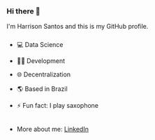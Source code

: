 ### Hi there 👋
I'm Harrison Santos and this is my GitHub profile.

#####
- :computer: Data Science   
- :man_technologist: Development   
-  :globe_with_meridians: Decentralization   
- :earth_americas: Based in Brazil     

- ⚡ Fun fact: I play saxophone  <br><br>

- More about me: [LinkedIn](https://www.linkedin.com/in/harrison-santos-664a634a/)

<!--
**harrisonst/harrisonst** is a ✨ _special_ ✨ repository because its `README.md` (this file) appears on your GitHub profile.

Here are some ideas to get you started:

- 🔭 I’m currently working on ...
- 🌱 I’m currently learning ...
- 👯 I’m looking to collaborate on ...
- 🤔 I’m looking for help with ...
- 💬 Ask me about ...
- 📫 How to reach me: ...
- 😄 Pronouns: ...
- ⚡ Fun fact: ...
-->
